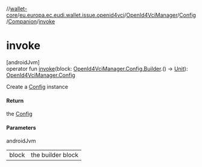 //[wallet-core](../../../../../index.md)/[eu.europa.ec.eudi.wallet.issue.openid4vci](../../../index.md)/[OpenId4VciManager](../../index.md)/[Config](../index.md)/[Companion](index.md)/[invoke](invoke.md)

# invoke

[androidJvm]\
operator fun [invoke](invoke.md)(block: [OpenId4VciManager.Config.Builder](../-builder/index.md).()
-&gt; [Unit](https://kotlinlang.org/api/latest/jvm/stdlib/kotlin/-unit/index.html)): [OpenId4VciManager.Config](../index.md)

Create a [Config](../index.md) instance

#### Return

the [Config](../index.md)

#### Parameters

androidJvm

|       |                   |
|-------|-------------------|
| block | the builder block |
